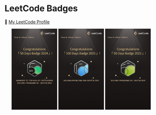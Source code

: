 # LeetCode Badges

🔗 [My LeetCode Profile](https://leetcode.com/u/Kuldeep-Sahoo/)

<p align="center">
  <img src="2024-50.png" alt="2024 - 50 Problems" width="150"/>
  <img src="2025-100.png" alt="2025 - 100 Problems" width="150"/>
  <img src="2025-50.png" alt="2025 - 50 Problems" width="150"/>
</p>
